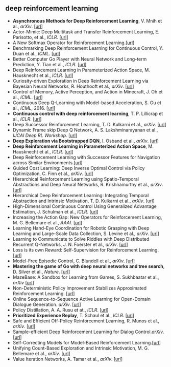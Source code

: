 ## deep reinforcement learning

- <b>Asynchronous Methods for Deep Reinforcement Learning</b>, V. Mnih et al., *arXiv*. [[url](http://arxiv.org/abs/1602.01783)]
- Actor-Mimic: Deep Multitask and Transfer Reinforcement Learning, E. Parisotto, et al., *ICLR*. [[url](http://arxiv.org/abs/1511.06342)]
- A New Softmax Operator for Reinforcement Learning.[[url](https://128.84.21.199/abs/1612.05628?context=cs)]
- Benchmarking Deep Reinforcement Learning for Continuous Control, Y. Duan et al., *ICML*. [[url](https://arxiv.org/abs/1604.06778)]
- Better Computer Go Player with Neural Network and Long-term Prediction, Y. Tian et al., *ICLR*. [[url](http://arxiv.org/abs/1511.06410)]
- Deep Reinforcement Learning in Parameterized Action Space, M. Hausknecht et al., *ICLR*. [[url](http://arxiv.org/abs/1511.04143)]
- Curiosity-driven Exploration in Deep Reinforcement Learning via Bayesian Neural Networks, R. Houthooft et al., *arXiv*. [[url](http://arxiv.org/abs/1605.09674)]
- Control of Memory, Active Perception, and Action in Minecraft, J. Oh et al., *ICML*. [[url](http://arxiv.org/abs/1605.09128)]
- Continuous Deep Q-Learning with Model-based Acceleration, S. Gu et al., *ICML*, 2016. [[url](http://arxiv.org/abs/1603.00748)]
- <b>Continuous control with deep reinforcement learning</b>, T. P. Lillicrap et al., *ICLR*. [[url](http://arxiv.org/abs/1509.02971)]
- Deep Successor Reinforcement Learning, T. D. Kulkarni et al., *arXiv*. [[url](http://arxiv.org/abs/1606.02396)]
- Dynamic Frame skip Deep Q Network, A. S. Lakshminarayanan et al., *IJCAI Deep RL Workshop*. [[url](http://arxiv.org/abs/1605.05365)]
- <b>Deep Exploration via Bootstrapped DQN</b>, I. Osband et al., *arXiv*. [[url](http://arxiv.org/abs/1602.04621)]
- <b>Deep Reinforcement Learning in Parameterized Action Space</b>, M. Hausknecht et al., *ICLR*. [[url](http://arxiv.org/abs/1511.04143)]
- Deep Reinforcement Learning with Successor Features for Navigation across Similar Environments.[[url](https://scirate.com/arxiv/1612.05533)]
- Guided Cost Learning: Deep Inverse Optimal Control via Policy Optimization, C. Finn et al., *arXiv*. [[url](http://arxiv.org/abs/1603.00448)]
- Hierarchical Reinforcement Learning using Spatio-Temporal Abstractions and Deep Neural Networks, R. Krishnamurthy et al., *arXiv*. [[url](https://arxiv.org/abs/1605.05359)]
- Hierarchical Deep Reinforcement Learning: Integrating Temporal Abstraction and Intrinsic Motivation, T. D. Kulkarni et al., *arXiv*. [[url](https://arxiv.org/abs/1604.06057)]
- High-Dimensional Continuous Control Using Generalized Advantage Estimation, J. Schulman et al., *ICLR*. [[url](http://arxiv.org/abs/1506.02438)]
- Increasing the Action Gap: New Operators for Reinforcement Learning, M. G. Bellemare et al., *AAAI*. [[url](http://arxiv.org/abs/1512.04860)]
- Learning Hand-Eye Coordination for Robotic Grasping with Deep Learning and Large-Scale Data Collection, S. Levine et al., *arXiv*. [[url](http://arxiv.org/abs/1603.02199)]
- Learning to Communicate to Solve Riddles with Deep Distributed Recurrent Q-Networks, J. N. Foerster et al., *arXiv*. [[url](http://arxiv.org/abs/1602.02672)]
- Loss is its own Reward: Self-Supervision for Reinforcement Learning.[[url](https://arxiv.org/abs/1612.07307)]
- Model-Free Episodic Control, C. Blundell et al., *arXiv*. [[url](http://arxiv.org/abs/1606.04460)]
- <b>Mastering the game of Go with deep neural networks and tree search</b>, D. Silver et al., *Nature*. [[url](http://www.nature.com/nature/journal/v529/n7587/full/nature16961.html)]
- MazeBase: A Sandbox for Learning from Games, S. Sukhbaatar et al., *arXiv* [[url](http://arxiv.org/abs/1511.07401)]
- Non-Deterministic Policy Improvement Stabilizes Approximated Reinforcement Learning. [[url](https://ewrl.files.wordpress.com/2016/11/ewrl13-2016-submission_2.pdf)]
- Online Sequence-to-Sequence Active Learning for Open-Domain Dialogue Generation. *arXiv*. [[url](https://arxiv.org/abs/1612.03929)]
- Policy Distillation, A. A. Rusu et at., *ICLR*. [[url](http://arxiv.org/abs/1511.06295)]
- <b>Prioritized Experience Replay</b>, T. Schaul et al., *ICLR*. [[url](http://arxiv.org/abs/1511.05952)]
- Safe and Efficient Off-Policy Reinforcement Learning, R. Munos et al., *arXiv*. [[url](https://arxiv.org/abs/1606.02647)]
- Sample-efficient Deep Reinforcement Learning for Dialog Control.*arXiv*.[[url](https://scirate.com/arxiv/1612.06000)]
- Self-Correcting Models for Model-Based Reinforcement Learning.[[url](https://scirate.com/arxiv/1612.06018)]
- Unifying Count-Based Exploration and Intrinsic Motivation, M. G. Bellemare et al., *arXiv*. [[url](https://arxiv.org/abs/1606.01868)]
- Value Iteration Networks, A. Tamar et al., *arXiv*. [[url](http://arxiv.org/abs/1602.02867)]
